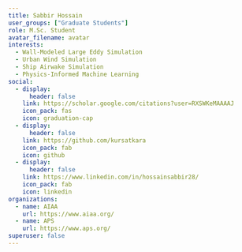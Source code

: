 ```yaml
---
title: Sabbir Hossain
user_groups: ["Graduate Students"]
role: M.Sc. Student
avatar_filename: avatar
interests:
  - Wall-Modeled Large Eddy Simulation
  - Urban Wind Simulation
  - Ship Airwake Simulation
  - Physics-Informed Machine Learning
social:
  - display:
      header: false
    link: https://scholar.google.com/citations?user=RXSWKeMAAAAJ
    icon_pack: fas
    icon: graduation-cap
  - display:
      header: false
    link: https://github.com/kursatkara
    icon_pack: fab
    icon: github
  - display:
      header: false
    link: https://www.linkedin.com/in/hossainsabbir28/
    icon_pack: fab
    icon: linkedin
organizations:
  - name: AIAA
    url: https://www.aiaa.org/
  - name: APS
    url: https://www.aps.org/
superuser: false
---
```

